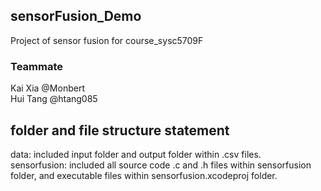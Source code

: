 ## sensorFusion_Demo<br>
Project of sensor fusion for course_sysc5709F
### Teammate<br>
Kai Xia   @Monbert<br>
Hui Tang  @htang085
<br>

## folder and file structure statement<br>
data: included input folder and output folder within .csv files. <br>
sensorfusion: included all source code .c and .h files within sensorfusion folder, and executable files within sensorfusion.xcodeproj folder.<br>

